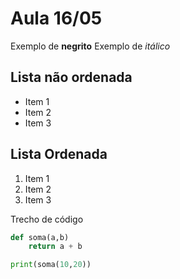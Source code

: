 # Aula 16/05

Exemplo de **negrito**
Exemplo de *itálico*

## Lista não ordenada
- Item 1
- Item 2
- Item 3

## Lista Ordenada
1. Item 1
1. Item 2
1. Item 3

Trecho de código 
```python
def soma(a,b)
    return a + b

print(soma(10,20))
